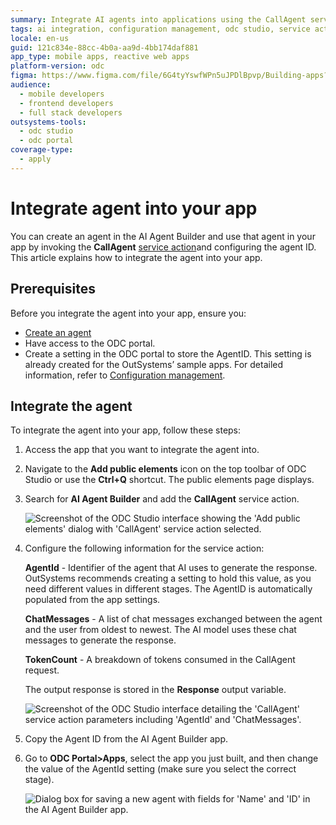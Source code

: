 ```yaml
---
summary: Integrate AI agents into applications using the CallAgent service action in OutSystems Developer Cloud (ODC).
tags: ai integration, configuration management, odc studio, service actions, ai agent builder
locale: en-us
guid: 121c834e-88cc-4b0a-aa9d-4bb174daf881
app_type: mobile apps, reactive web apps
platform-version: odc
figma: https://www.figma.com/file/6G4tyYswfWPn5uJPDlBpvp/Building-apps?type=design&node-id=5094%3A329&mode=design&t=V3p0stp4ijc9fWdg-1
audience:
  - mobile developers
  - frontend developers
  - full stack developers
outsystems-tools:
  - odc studio
  - odc portal
coverage-type:
  - apply
---
```


# Integrate agent into your app

You can create an agent in the AI Agent Builder and use that agent in your app by invoking the **CallAgent** [service action](https://success.outsystems.com/documentation/11/developing_an_application/reuse_and_refactor/use_services_to_expose_functionality/)and configuring the agent ID. This article explains how to integrate the agent into your app.

## Prerequisites

Before you integrate the agent into your app, ensure you:

* [Create an agent](create-agent.md)
* Have access to the ODC portal.
* Create a setting in the ODC portal to store the AgentID. This setting is already created for the OutSystems’ sample apps. For detailed information, refer to [Configuration management](https://success.outsystems.com/documentation/outsystems_developer_cloud/configuration_management/).

## Integrate the agent

To integrate the agent into your app, follow these steps:

1. Access the app that you want to integrate the agent into.

1. Navigate to the **Add public elements** icon on the top toolbar of ODC Studio or use the **Ctrl+Q** shortcut.
The public elements page  displays.

1. Search for **AI Agent Builder** and add the **CallAgent** service action.

    ![Screenshot of the ODC Studio interface showing the 'Add public elements' dialog with 'CallAgent' service action selected.](images/call-agent-service-action-odcs.png "Add Call Agent service action")

1. Configure the following information for the service action:

    **AgentId** - Identifier of the agent that AI uses to generate the response. OutSystems recommends creating a setting to hold this value, as you need different values in different stages. The AgentID is automatically populated from the app settings.

    **ChatMessages** - A list of chat messages exchanged between the agent and the user from oldest to newest. The AI model uses these chat messages to generate the response.

    **TokenCount** - A breakdown of tokens consumed in the CallAgent request.

    The output response is stored in the **Response** output variable.

    ![Screenshot of the ODC Studio interface detailing the 'CallAgent' service action parameters including 'AgentId' and 'ChatMessages'.](images/service-action-parameters-odcs.png "CallAgent service action parameters")

1. Copy the Agent ID from the AI Agent Builder app.

1. Go to **ODC Portal>Apps**, select the app you just built, and   then change the value of the AgentId setting (make sure you select the correct stage).

    ![Dialog box for saving a new agent with fields for 'Name' and 'ID' in the AI Agent Builder app.](images/add-agentid-app-settings-pl.png "Save Agent ID in ODC portal")
